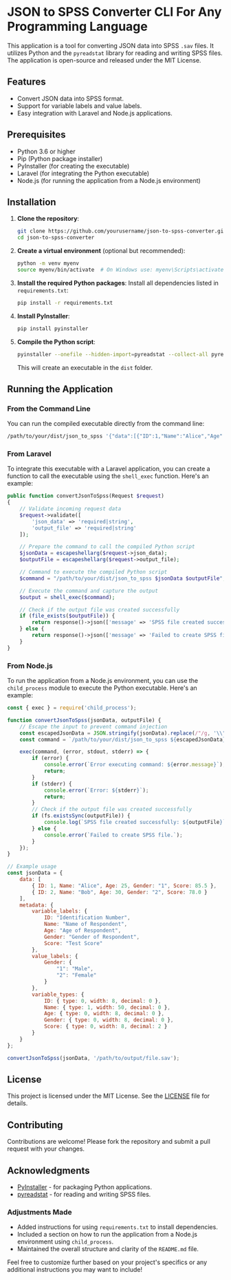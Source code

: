 # JSON to SPSS Converter CLI For Any Programming Language

This application is a tool for converting JSON data into SPSS `.sav` files. It utilizes Python and the `pyreadstat` library for reading and writing SPSS files. The application is open-source and released under the MIT License.

## Features

- Convert JSON data into SPSS format.
- Support for variable labels and value labels.
- Easy integration with Laravel and Node.js applications.

## Prerequisites

- Python 3.6 or higher
- Pip (Python package installer)
- PyInstaller (for creating the executable)
- Laravel (for integrating the Python executable)
- Node.js (for running the application from a Node.js environment)

## Installation

1. **Clone the repository**:
   ```bash
   git clone https://github.com/yourusername/json-to-spss-converter.git
   cd json-to-spss-converter
   ```

2. **Create a virtual environment** (optional but recommended):
   ```bash
   python -m venv myenv
   source myenv/bin/activate  # On Windows use: myenv\Scripts\activate
   ```

3. **Install the required Python packages**:
   Install all dependencies listed in `requirements.txt`:
   ```bash
   pip install -r requirements.txt
   ```

4. **Install PyInstaller**:
   ```bash
   pip install pyinstaller
   ```

5. **Compile the Python script**:
   ```bash
   pyinstaller --onefile --hidden-import=pyreadstat --collect-all pyreadstat json_to_spss.py
   ```

   This will create an executable in the `dist` folder.

## Running the Application

### From the Command Line

You can run the compiled executable directly from the command line:

```bash
/path/to/your/dist/json_to_spss '{"data":[{"ID":1,"Name":"Alice","Age":25,"Gender":"1","Score":85.5},{"ID":2,"Name":"Bob","Age":30,"Gender":"2","Score":78.0}],"metadata":{"variable_labels":{"ID":"Identification Number","Name":"Name of Respondent","Age":"Age of Respondent","Gender":"Gender of Respondent","Score":"Test Score"},"value_labels":{"Gender":{"1":"Male","2":"Female"}},"variable_types":{"ID":{type:0,width:8,decimal:0},"Name":{type:1,width:50,decimal:0},"Age":{type:0,width:8,decimal:0},"Gender":{type:0,width:8,decimal:0},"Score":{type:0,width:8,decimal:2}}}}' '/path/to/output/file.sav'
```

### From Laravel

To integrate this executable with a Laravel application, you can create a function to call the executable using the `shell_exec` function. Here's an example:

```php
public function convertJsonToSpss(Request $request)
{
    // Validate incoming request data
    $request->validate([
        'json_data' => 'required|string',
        'output_file' => 'required|string'
    ]);

    // Prepare the command to call the compiled Python script
    $jsonData = escapeshellarg($request->json_data);
    $outputFile = escapeshellarg($request->output_file);

    // Command to execute the compiled Python script
    $command = "/path/to/your/dist/json_to_spss $jsonData $outputFile";

    // Execute the command and capture the output
    $output = shell_exec($command);

    // Check if the output file was created successfully
    if (file_exists($outputFile)) {
        return response()->json(['message' => 'SPSS file created successfully.', 'output_file' => $outputFile], 200);
    } else {
        return response()->json(['message' => 'Failed to create SPSS file.', 'error' => $output], 500);
    }
}
```

### From Node.js

To run the application from a Node.js environment, you can use the `child_process` module to execute the Python executable. Here's an example:

```javascript
const { exec } = require('child_process');

function convertJsonToSpss(jsonData, outputFile) {
    // Escape the input to prevent command injection
    const escapedJsonData = JSON.stringify(jsonData).replace(/"/g, '\\"');
    const command = `/path/to/your/dist/json_to_spss ${escapedJsonData} ${outputFile}`;

    exec(command, (error, stdout, stderr) => {
        if (error) {
            console.error(`Error executing command: ${error.message}`);
            return;
        }
        if (stderr) {
            console.error(`Error: ${stderr}`);
            return;
        }
        // Check if the output file was created successfully
        if (fs.existsSync(outputFile)) {
            console.log(`SPSS file created successfully: ${outputFile}`);
        } else {
            console.error(`Failed to create SPSS file.`);
        }
    });
}

// Example usage
const jsonData = {
    data: [
        { ID: 1, Name: "Alice", Age: 25, Gender: "1", Score: 85.5 },
        { ID: 2, Name: "Bob", Age: 30, Gender: "2", Score: 78.0 }
    ],
    metadata: {
        variable_labels: {
            ID: "Identification Number",
            Name: "Name of Respondent",
            Age: "Age of Respondent",
            Gender: "Gender of Respondent",
            Score: "Test Score"
        },
        value_labels: {
            Gender: {
                "1": "Male",
                "2": "Female"
            }
        },
        variable_types: {
            ID: { type: 0, width: 8, decimal: 0 },  
            Name: { type: 1, width: 50, decimal: 0 }, 
            Age: { type: 0, width: 8, decimal: 0 },  
            Gender: { type: 0, width: 8, decimal: 0 },  
            Score: { type: 0, width: 8, decimal: 2 } 
        }
    }
};

convertJsonToSpss(jsonData, '/path/to/output/file.sav');
```

## License

This project is licensed under the MIT License. See the [LICENSE](LICENSE) file for details.

## Contributing

Contributions are welcome! Please fork the repository and submit a pull request with your changes.

## Acknowledgments

- [PyInstaller](https://www.pyinstaller.org/) - for packaging Python applications.
- [pyreadstat](https://github.com/Roche/pyreadstat) - for reading and writing SPSS files.


### Adjustments Made
- Added instructions for using `requirements.txt` to install dependencies.
- Included a section on how to run the application from a Node.js environment using `child_process`.
- Maintained the overall structure and clarity of the `README.md` file.

Feel free to customize further based on your project's specifics or any additional instructions you may want to include!
